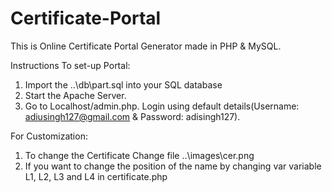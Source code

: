 # Certificate-Portal
This is Online Certificate Portal Generator made in PHP & MySQL.

Instructions To set-up Portal:
1. Import the ..\db\part.sql into your SQL database
2. Start the Apache Server.
3. Go to Localhost/admin.php. Login using default details(Username: adiusingh127@gmail.com & Password: adisingh127).

For Customization:
1. To change the Certificate Change file ..\images\cer.png
2. If you want to change the position of the name by changing var variable L1, L2, L3 and L4 in certificate.php 
